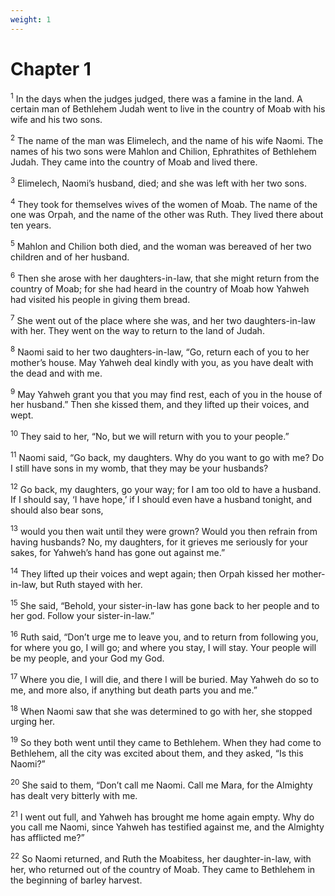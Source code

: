```yaml
---
weight: 1
---
```


# Chapter 1

<sup>1</sup> In the days when the judges judged, there was a famine in the land. A certain man of Bethlehem Judah went to live in the country of Moab with his wife and his two sons. 

<sup>2</sup> The name of the man was Elimelech, and the name of his wife Naomi. The names of his two sons were Mahlon and Chilion, Ephrathites of Bethlehem Judah. They came into the country of Moab and lived there. 

<sup>3</sup> Elimelech, Naomi’s husband, died; and she was left with her two sons. 

<sup>4</sup> They took for themselves wives of the women of Moab. The name of the one was Orpah, and the name of the other was Ruth. They lived there about ten years. 

<sup>5</sup> Mahlon and Chilion both died, and the woman was bereaved of her two children and of her husband. 

<sup>6</sup> Then she arose with her daughters-in-law, that she might return from the country of Moab; for she had heard in the country of Moab how Yahweh had visited his people in giving them bread. 

<sup>7</sup> She went out of the place where she was, and her two daughters-in-law with her. They went on the way to return to the land of Judah. 

<sup>8</sup> Naomi said to her two daughters-in-law, “Go, return each of you to her mother’s house. May Yahweh deal kindly with you, as you have dealt with the dead and with me. 

<sup>9</sup> May Yahweh grant you that you may find rest, each of you in the house of her husband.” Then she kissed them, and they lifted up their voices, and wept. 

<sup>10</sup> They said to her, “No, but we will return with you to your people.” 

<sup>11</sup> Naomi said, “Go back, my daughters. Why do you want to go with me? Do I still have sons in my womb, that they may be your husbands? 

<sup>12</sup> Go back, my daughters, go your way; for I am too old to have a husband. If I should say, ‘I have hope,’ if I should even have a husband tonight, and should also bear sons, 

<sup>13</sup> would you then wait until they were grown? Would you then refrain from having husbands? No, my daughters, for it grieves me seriously for your sakes, for Yahweh’s hand has gone out against me.” 

<sup>14</sup> They lifted up their voices and wept again; then Orpah kissed her mother-in-law, but Ruth stayed with her. 

<sup>15</sup> She said, “Behold, your sister-in-law has gone back to her people and to her god. Follow your sister-in-law.” 

<sup>16</sup> Ruth said, “Don’t urge me to leave you, and to return from following you, for where you go, I will go; and where you stay, I will stay. Your people will be my people, and your God my God. 

<sup>17</sup> Where you die, I will die, and there I will be buried. May Yahweh do so to me, and more also, if anything but death parts you and me.” 

<sup>18</sup> When Naomi saw that she was determined to go with her, she stopped urging her. 

<sup>19</sup> So they both went until they came to Bethlehem. When they had come to Bethlehem, all the city was excited about them, and they asked, “Is this Naomi?” 

<sup>20</sup> She said to them, “Don’t call me Naomi. Call me Mara, for the Almighty has dealt very bitterly with me. 

<sup>21</sup> I went out full, and Yahweh has brought me home again empty. Why do you call me Naomi, since Yahweh has testified against me, and the Almighty has afflicted me?” 

<sup>22</sup> So Naomi returned, and Ruth the Moabitess, her daughter-in-law, with her, who returned out of the country of Moab. They came to Bethlehem in the beginning of barley harvest. 



